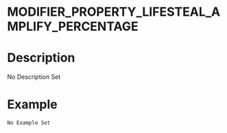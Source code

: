 # MODIFIER_PROPERTY_LIFESTEAL_AMPLIFY_PERCENTAGE
# Description
No Description Set
# Example
```No Example Set```